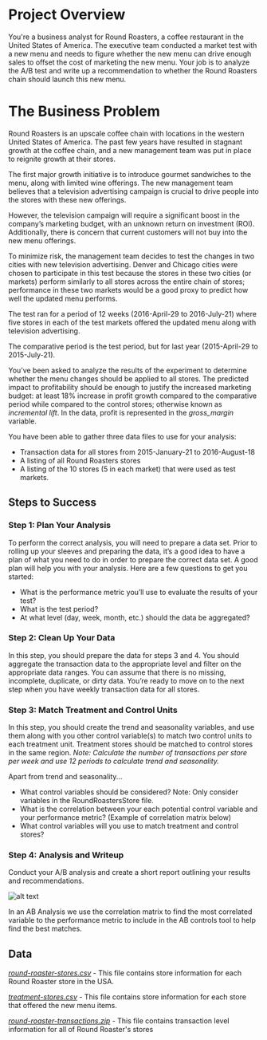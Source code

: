 # Project Overview #

You're a business analyst for Round Roasters, a coffee restaurant in the United States of America. The executive team conducted a market test with a new menu and needs to figure whether the new menu can drive enough sales to offset the cost of marketing the new menu. Your job is to analyze the A/B test and write up a recommendation to whether the Round Roasters chain should launch this new menu.

# The Business Problem #

Round Roasters is an upscale coffee chain with locations in the western United States of America. The past few years have resulted in stagnant growth at the coffee chain, and a new management team was put in place to reignite growth at their stores.

The first major growth initiative is to introduce gourmet sandwiches to the menu, along with limited wine offerings. The new management team believes that a television advertising campaign is crucial to drive people into the stores with these new offerings.

However, the television campaign will require a significant boost in the company’s marketing budget, with an unknown return on investment (ROI). Additionally, there is concern that current customers will not buy into the new menu offerings.

To minimize risk, the management team decides to test the changes in two cities with new television advertising. Denver and Chicago cities were chosen to participate in this test because the stores in these two cities (or markets) perform similarly to all stores across the entire chain of stores; performance in these two markets would be a good proxy to predict how well the updated menu performs.

The test ran for a period of 12 weeks (2016-April-29 to 2016-July-21) where five stores in each of the test markets offered the updated menu along with television advertising.

The comparative period is the test period, but for last year (2015-April-29 to 2015-July-21).

You’ve been asked to analyze the results of the experiment to determine whether the menu changes should be applied to all stores. The predicted impact to profitability should be enough to justify the increased marketing budget: at least 18% increase in profit growth compared to the comparative period while compared to the control stores; otherwise known as *incremental lift*. In the data, profit is represented in the *gross_margin* variable.

You have been able to gather three data files to use for your analysis:

  * Transaction data for all stores from 2015-January-21 to 2016-August-18
  * A listing of all Round Roasters stores
  * A listing of the 10 stores (5 in each market) that were used as test markets.
  
## Steps to Success ## 

### Step 1: Plan Your Analysis ###

To perform the correct analysis, you will need to prepare a data set. Prior to rolling up your sleeves and preparing the data, it’s a good idea to have a plan of what you need to do in order to prepare the correct data set. A good plan will help you with your analysis. Here are a few questions to get you started:

  * What is the performance metric you’ll use to evaluate the results of your test?
  * What is the test period?
  * At what level (day, week, month, etc.) should the data be aggregated?
  
### Step 2: Clean Up Your Data ###

In this step, you should prepare the data for steps 3 and 4. You should aggregate the transaction data to the appropriate level and filter on the appropriate data ranges. You can assume that there is no missing, incomplete, duplicate, or dirty data. You’re ready to move on to the next step when you have weekly transaction data for all stores.

### Step 3: Match Treatment and Control Units ###

In this step, you should create the trend and seasonality variables, and use them along with you other control variable(s) to match two control units to each treatment unit. Treatment stores should be matched to control stores in the same region. *Note: Calculate the number of transactions per store per week and use 12 periods to calculate trend and seasonality.*

Apart from trend and seasonality...

  * What control variables should be considered? Note: Only consider variables in the RoundRoastersStore file.
  * What is the correlation between your each potential control variable and your performance metric? (Example of correlation matrix below)
  * What control variables will you use to match treatment and control stores?
  
### Step 4: Analysis and Writeup ###

Conduct your A/B analysis and create a short report outlining your results and recommendations.

![alt text](https://video.udacity-data.com/topher/2017/June/5942f7b4_capture1/capture1.png)

In an AB Analysis we use the correlation matrix to find the most correlated variable to the performance metric to include in the AB controls tool to help find the best matches.

## Data ##

[*round-roaster-stores.csv*](https://github.com/AntoniosFl/Predictive-Analytics-for-Business-Nanodegree/blob/main/a_b-test-a-new-menu-launch/round-roaster-stores.csv) - This file contains store information for each Round Roaster store in the USA.

[*treatment-stores.csv*](https://github.com/AntoniosFl/Predictive-Analytics-for-Business-Nanodegree/blob/main/a_b-test-a-new-menu-launch/treatment-stores.csv) - This file contains store information for each store that offered the new menu items.

[*round-roaster-transactions.zip*](https://video.udacity-data.com/topher/2016/September/57e31510_round-roaster-transactions/round-roaster-transactions.zip) - This file contains transaction level information for all of Round Roaster's stores
